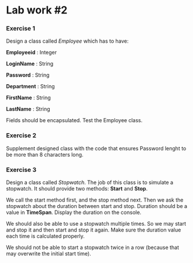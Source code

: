 # Lab work #2

### Exercise 1

Design a class called _Employee_ which has to have:

  **Employeeid** : Integer

  **LoginName**  : String
  
  **Password**   : String
  
  **Department** : String
  
  **FirstName**  : String
  
  **LastName**   : String

Fields should be encapsulated. Test the Employee class.

### Exercise 2

Supplement designed class with the code that ensures Password lenght to be more than 8 characters long.

### Exercise 3

Design a class called _Stopwatch_. The job of this class is to simulate a stopwatch.
It should provide two methods: **Start** and **Stop**.

We call the start method first, and the stop method next.
Then we ask the stopwatch about the duration between start and stop.
Duration should be a value in **TimeSpan**.
Display the duration on the console.

We should also be able to use a stopwatch multiple times. So we may start and stop it and then start and stop it again.
Make sure the duration value each time is calculated properly.

We should not be able to start a stopwatch twice in a row (because that may overwrite the initial start time).

